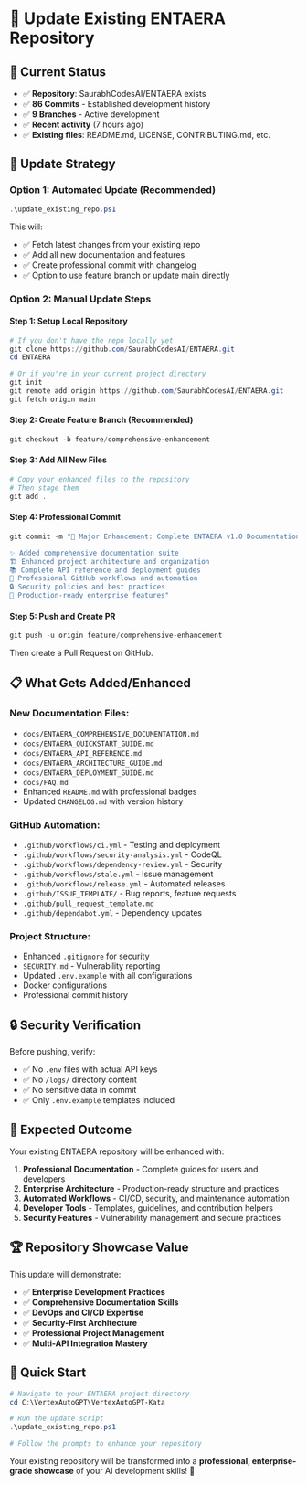 # 🔄 Update Existing ENTAERA Repository

## 🎯 **Current Status**
- ✅ **Repository**: SaurabhCodesAI/ENTAERA exists
- ✅ **86 Commits** - Established development history  
- ✅ **9 Branches** - Active development
- ✅ **Recent activity** (7 hours ago)
- ✅ **Existing files**: README.md, LICENSE, CONTRIBUTING.md, etc.

## 🚀 **Update Strategy**

### **Option 1: Automated Update (Recommended)**
```powershell
.\update_existing_repo.ps1
```
This will:
- ✅ Fetch latest changes from your existing repo
- ✅ Add all new documentation and features
- ✅ Create professional commit with changelog
- ✅ Option to use feature branch or update main directly

### **Option 2: Manual Update Steps**

#### **Step 1: Setup Local Repository**
```powershell
# If you don't have the repo locally yet
git clone https://github.com/SaurabhCodesAI/ENTAERA.git
cd ENTAERA

# Or if you're in your current project directory
git init
git remote add origin https://github.com/SaurabhCodesAI/ENTAERA.git
git fetch origin main
```

#### **Step 2: Create Feature Branch (Recommended)**
```powershell
git checkout -b feature/comprehensive-enhancement
```

#### **Step 3: Add All New Files**
```powershell
# Copy your enhanced files to the repository
# Then stage them
git add .
```

#### **Step 4: Professional Commit**
```powershell
git commit -m "🚀 Major Enhancement: Complete ENTAERA v1.0 Documentation & CI/CD

✨ Added comprehensive documentation suite
🏗️ Enhanced project architecture and organization  
📚 Complete API reference and deployment guides
🔧 Professional GitHub workflows and automation
🔒 Security policies and best practices
🎯 Production-ready enterprise features"
```

#### **Step 5: Push and Create PR**
```powershell
git push -u origin feature/comprehensive-enhancement
```
Then create a Pull Request on GitHub.

## 📋 **What Gets Added/Enhanced**

### **New Documentation Files:**
- `docs/ENTAERA_COMPREHENSIVE_DOCUMENTATION.md`
- `docs/ENTAERA_QUICKSTART_GUIDE.md`
- `docs/ENTAERA_API_REFERENCE.md`
- `docs/ENTAERA_ARCHITECTURE_GUIDE.md`
- `docs/ENTAERA_DEPLOYMENT_GUIDE.md`
- `docs/FAQ.md`
- Enhanced `README.md` with professional badges
- Updated `CHANGELOG.md` with version history

### **GitHub Automation:**
- `.github/workflows/ci.yml` - Testing and deployment
- `.github/workflows/security-analysis.yml` - CodeQL
- `.github/workflows/dependency-review.yml` - Security
- `.github/workflows/stale.yml` - Issue management
- `.github/workflows/release.yml` - Automated releases
- `.github/ISSUE_TEMPLATE/` - Bug reports, feature requests
- `.github/pull_request_template.md`
- `.github/dependabot.yml` - Dependency updates

### **Project Structure:**
- Enhanced `.gitignore` for security
- `SECURITY.md` - Vulnerability reporting
- Updated `.env.example` with all configurations
- Docker configurations
- Professional commit history

## 🔒 **Security Verification**

Before pushing, verify:
- ✅ No `.env` files with actual API keys
- ✅ No `/logs/` directory content
- ✅ No sensitive data in commit
- ✅ Only `.env.example` templates included

## 🎯 **Expected Outcome**

Your existing ENTAERA repository will be enhanced with:

1. **Professional Documentation** - Complete guides for users and developers
2. **Enterprise Architecture** - Production-ready structure and practices
3. **Automated Workflows** - CI/CD, security, and maintenance automation
4. **Developer Tools** - Templates, guidelines, and contribution helpers
5. **Security Features** - Vulnerability management and secure practices

## 🏆 **Repository Showcase Value**

This update will demonstrate:
- ✅ **Enterprise Development Practices**
- ✅ **Comprehensive Documentation Skills**
- ✅ **DevOps and CI/CD Expertise**
- ✅ **Security-First Architecture**
- ✅ **Professional Project Management**
- ✅ **Multi-API Integration Mastery**

## 🚀 **Quick Start**

```powershell
# Navigate to your ENTAERA project directory
cd C:\VertexAutoGPT\VertexAutoGPT-Kata

# Run the update script
.\update_existing_repo.ps1

# Follow the prompts to enhance your repository
```

Your existing repository will be transformed into a **professional, enterprise-grade showcase** of your AI development skills! 🎉